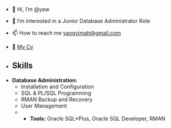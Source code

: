 - 👋 Hi, I’m @yaw
- 👀 I’m interested in a Junior Database Administrator Role
- 📫 How to reach me yaogyimah@gmail.com
- 📄 [My Cv](https://github.com/yawdba/yawdba/blob/main/yaw%20cv.pdf)
 


- ## Skills

* **Database Administration:**
  * Installation and Configuration
  * SQL & PL/SQL Programming
  * RMAN Backup and Recovery
  * User Management
  * * **Tools:** Oracle SQL*Plus, Oracle SQL Developer, RMAN

<!---
yawdba/yawdba is a ✨ special ✨ repository because its `README.md` (this file) appears on your GitHub profile.
You can click the Preview link to take a look at your changes.
--->
